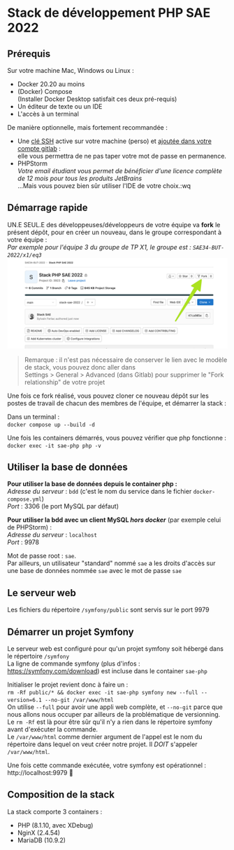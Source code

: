 Stack de développement PHP SAE 2022
===================================

Prérequis
---------

Sur votre machine Mac, Windows ou Linux :

- Docker 20.20 au moins
- (Docker) Compose  
  (Installer Docker Desktop satisfait ces deux pré-requis)
- Un éditeur de texte ou un IDE
- L'accès à un terminal

De manière optionnelle, mais fortement recommandée :

- Une [clé SSH](https://forge.iut-larochelle.fr/help/ssh/index#generate-an-ssh-key-pair) active sur votre machine
  (perso) et [ajoutée dans votre compte gitlab](https://forge.iut-larochelle.fr/help/ssh/index#add-an-ssh-key-to-your-gitlab-account) :  
  elle vous permettra de ne pas taper votre mot de passe en permanence.
- PHPStorm  
  _Votre email étudiant vous permet de bénéficier d'une licence complète de 12 mois pour tous les produits JetBrains_  
  ...Mais vous pouvez bien sûr utiliser l'IDE de votre choix.:wq

Démarrage rapide
----------------

UN.E SEUL.E des développeuses/développeurs de votre équipe va **fork** le présent dépôt, pour en créer un nouveau, 
dans le groupe correspondant à votre équipe :  
_Par exemple pour l'équipe 3 du groupe de TP X1, le groupe est : `SAE34-BUT-2022/x1/eq3`_
![img_fork.png](img_fork.png)

> Remarque : il n'est pas nécessaire de conserver le lien avec le modèle de stack, vous pouvez donc aller dans  
> Settings > General > Advanced (dans Gitlab) pour supprimer le "Fork relationship" de votre projet

Une fois ce fork réalisé, vous pouvez cloner ce nouveau dépôt sur les postes de travail de chacun des membres de l'équipe, et démarrer la stack :

Dans un terminal :  
`docker compose up --build -d`

Une fois les containers démarrés, vous pouvez vérifier que php fonctionne :  
`docker exec -it sae-php php -v`

Utiliser la base de données
-----------------------------

**Pour utiliser la base de données depuis le container php :**  
_Adresse du serveur_ : `bdd` (c'est le nom du service dans le fichier `docker-compose.yml`)  
_Port_ : 3306 (le port MySQL par défaut)

**Pour utiliser la bdd avec un client MySQL _hors docker_** (par exemple celui de PHPStorm) :  
_Adresse du serveur_ : `localhost`  
_Port_ : 9978

Mot de passe root : `sae`.  
Par ailleurs, un utilisateur "standard" nommé `sae` a les droits d'accès sur une base de données nommée `sae`
avec le mot de passe `sae`

Le serveur web
--------------

Les fichiers du répertoire `/symfony/public` sont servis sur le port 9979  

Démarrer un projet Symfony
--------------------------

Le serveur web est configuré pour qu'un projet symfony soit hébergé dans le répertoire `/symfony`  
La ligne de commande symfony (plus d'infos : https://symfony.com/download) est incluse dans le container `sae-php`

Initialiser le projet revient donc à faire un :  
`rm -Rf public/* && docker exec -it sae-php symfony new --full --version=6.1 --no-git /var/www/html`  
On utilise `--full` pour avoir une appli web complète, et `--no-git` parce que nous allons nous occuper par ailleurs
de la problématique de versionning.  
Le `rm -Rf` est là pour être sûr qu'il n'y a rien dans le répertoire symfony avant d'exécuter la commande.  
Le `/var/www/html` comme dernier argument de l'appel est le nom du répertoire dans lequel on veut créer notre projet. Il _DOIT_ s'appeler `/var/www/html`.

Une fois cette commande exécutée, votre symfony est opérationnel : http://localhost:9979 🎉

Composition de la stack
-----------------------

La stack comporte 3 containers :
- PHP (8.1.10, avec XDebug)
- NginX (2.4.54)
- MariaDB (10.9.2)
